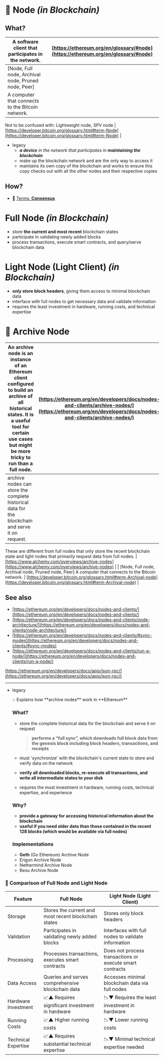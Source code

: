 # 🗼 Node _(in Blockchain)_

## What?

| A software client that participates in the network. | [https://ethereum.org/en/glossary/#node](https://ethereum.org/en/glossary/#node) |
| --------------------------------------------------- | -------------------------------------------------------------------------------- |
| [Node, Full node, Archival node, Pruned node, Peer] |                                                                                  |
| A computer that connects to the Bitcoin network.    |                                                                                  |

Not to be confused with: Lightweight node, SPV node | [https://developer.bitcoin.org/glossary.html#term-Node](https://developer.bitcoin.org/glossary.html#term-Node) |

- legacy
  - _**a device** in the network that participates in **maintaining the blockchain**_
  - make up the blockchain network and are the only way to access it
  - maintains its own copy of the blockchain and works to ensure this copy checks out with all the other nodes and their respective copies

## How?

- 🤝 [Terms: **Consensus**](https://www.notion.so/Terms-Consensus-0c56ca02cff44a5b9b4562f370a9eccc?pvs=21)

# Full Node _(in Blockchain)_

- store **the current and most recent** blockchain states
- participate in validating newly added blocks
- process transactions, execute smart contracts, and query/serve blockchain data

# **Light Node (Light Client)** _(in Blockchain)_

- **only store block headers**, giving them access to minimal blockchain data
- interface with full nodes to get necessary data and validate information
- requires the least investment in hardware, running costs, and technical expertise

# 🧐 Archive Node

| An archive node is an instance of an Ethereum client configured to build an archive of all historical states. It is a useful tool for certain use cases but might be more tricky to run than a full node. | [https://ethereum.org/en/developers/docs/nodes-and-clients/archive-nodes/](https://ethereum.org/en/developers/docs/nodes-and-clients/archive-nodes/) |
| --------------------------------------------------------------------------------------------------------------------------------------------------------------------------------------------------------- | ---------------------------------------------------------------------------------------------------------------------------------------------------- |
| archive nodes can store the complete historical data for the blockchain and serve it on request.                                                                                                          |                                                                                                                                                      |

These are different from full nodes that only store the recent blockchain state and light nodes that primarily request data from full nodes. | [https://www.alchemy.com/overviews/archive-nodes](https://www.alchemy.com/overviews/archive-nodes) | | [Node, Full node, Archival node, Pruned node, Peer] A computer that connects to the Bitcoin network. | [https://developer.bitcoin.org/glossary.html#term-Archival-node](https://developer.bitcoin.org/glossary.html#term-Archival-node) |

## See also

- [https://ethereum.org/en/developers/docs/nodes-and-clients/](https://ethereum.org/en/developers/docs/nodes-and-clients/)
- [https://ethereum.org/en/developers/docs/nodes-and-clients/node-architecture/](https://ethereum.org/en/developers/docs/nodes-and-clients/node-architecture/)
- [https://ethereum.org/en/developers/docs/nodes-and-clients/#sync-modes](https://ethereum.org/en/developers/docs/nodes-and-clients/#sync-modes)
- [https://ethereum.org/en/developers/docs/nodes-and-clients/run-a-node/](https://ethereum.org/en/developers/docs/nodes-and-clients/run-a-node/)

[https://ethereum.org/en/developers/docs/apis/json-rpc/](https://ethereum.org/en/developers/docs/apis/json-rpc/)

---

- legacy
    <aside> 💡 Explains how **archive nodes** work in **Ethereum**
    
    </aside>
    
    ### What?
    
    - store the complete historical data for the blockchain and serve it on request
        
        > **performs a “full sync”, which downloads full block data from the genesis block including block headers, transactions, and receipts**
        
    - must 'synchronize' with the blockchain's current state to store and verify data on the network
        
    - **verify all downloaded blocks, re-execute all transactions, and write all intermediate states to your disk**
        
    - requires the most investment in hardware, running costs, technical expertise, and experience
        
    
    ### Why?
    
    - **provide a gateway for accessing historical information about the blockchain**
    - **useful if you need older data than those contained in the recent 128 blocks (which would be available via full nodes)**
    
    ### Implementations
    
    - **Geth** (Go Ethereum) Archive Node
    - Erigon Archive Node
    - Nethermind Archive Node
    - Besu Archive Node

### 📝 Comparison of Full Node and Light Node

| Feature             | Full Node                                            | Light Node (Light Client)                                |
| ------------------- | ---------------------------------------------------- | -------------------------------------------------------- |
| Storage             | Stores the current and most recent blockchain states | Stores only block headers                                |
| Validation          | Participates in validating newly added blocks        | Interfaces with full nodes to validate information       |
| Processing          | Processes transactions, executes smart contracts     | Does not process transactions or execute smart contracts |
| Data Access         | Queries and serves comprehensive blockchain data     | Accesses minimal blockchain data via full nodes          |
| Hardware Investment | 📈▲ Requires significant investment in hardware      | 📉▼ Requires the least investment in hardware            |
| Running Costs       | 📈▲ Higher running costs                             | 📉▼ Lower running costs                                  |
| Technical Expertise | 📈▲ Requires substantial technical expertise         | 📉▼ Minimal technical expertise needed                   |

